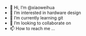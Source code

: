- 👋 Hi, I’m @xiaoweihua
- 👀 I’m interested in hardware design
- 🌱 I’m currently learning git
- 💞️ I’m looking to collaborate on 
- 📫 How to reach me ...

<!---
xiaoweihua/xiaoweihua is a ✨ special ✨ repository because its `README.md` (this file) appears on your GitHub profile.
You can click the Preview link to take a look at your changes.
--->
